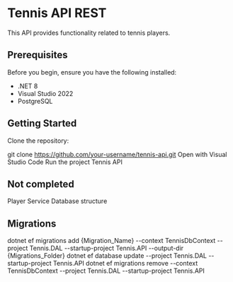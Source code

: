 # Tennis API REST

This API provides functionality related to tennis players. 

## Prerequisites

Before you begin, ensure you have the following installed:

- .NET 8
- Visual Studio 2022
- PostgreSQL

## Getting Started

Clone the repository:

git clone https://github.com/your-username/tennis-api.git
Open with Visual Studio Code
Run the project Tennis API

## Not completed

Player Service
Database structure

## Migrations

dotnet ef migrations add {Migration_Name} --context TennisDbContext --project Tennis.DAL --startup-project Tennis.API --output-dir {Migrations_Folder}
dotnet ef database update --project Tennis.DAL --startup-project Tennis.API
dotnet ef migrations remove --context TennisDbContext --project Tennis.DAL --startup-project Tennis.API